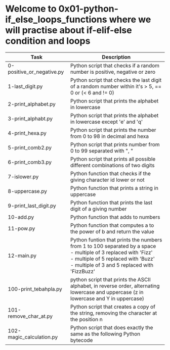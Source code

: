 # Welcome to 0x01-python-if_else_loops_functions where we will practise about if-elif-else condition and loops
| Task | Description |
| ---- | ----------- |
| 0-positive_or_negative.py | Python script that checks if a random number is positive, negative or zero |
| 1-last_digit.py | Python script that checks the last digit of a random number within it's > 5, == 0 or (< 6 and != 0) |
| 2-print_alphabet.py | Python script that prints the alphabet in lowercase |
| 3-print_alphabt.py | Python script that prints the alphabet in lowercase except 'e' and 'q' |
| 4-print_hexa.py | Python script that prints the number from 0 to 98 in decimal and hexa |
| 5-print_comb2.py | Python script that prints number from 0 to 99 separated with ", " |
| 6-print_comb3.py | Python script that prints all possible different combinations of two digits |
| 7-islower.py | Python function that checks if the giving character id lower or not |
| 8-uppercase.py | Python function that prints a string in uppercase |
| 9-print_last_digit.py | Python function that prints the last digit of a giving number |
| 10-add.py |  Python function that adds to numbers |
| 11-pow.py | Python function that computes a to the power of b and return the value |
| 12-main.py | Python funtion that prints the numbers from 1 to 100 separated by a space <br/>- multiple of 3 replaced with 'Fizz' <br/>- multiple of 5 replaced with 'Buzz'<br/>- multiple of 3 and 5 replaced with 'FizzBuzz' |
| 100-print_tebahpla.py | python script that prints the ASCII alphabet, in reverse order, alternating lowercase and uppercase (z in lowercase and Y in uppercase) |
| 101-remove_char_at.py | Python script that creates a copy of the string, removing the character at the position n |
| 102-magic_calculation.py | Python script that does exactly the same as the following Python bytecode |
